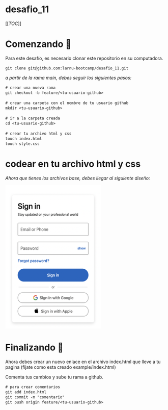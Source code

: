 # desafio_11

[[_TOC_]]

# Comenzando 🚀
Para este desafío, es necesario clonar este repositorio en su computadora.

```
git clone git@github.com:larnu-bootcamp/desafio_11.git
```

_a partir de la rama main, debes seguir los siguientes pasos:_
```
# crear una nueva rama
git checkout -b feature/<tu-usuario-github>

# crear una carpeta con el nombre de tu usuario github
mkdir <tu-usuario-github>

# ir a la carpeta creada
cd <tu-usuario-github>

# crear tu archivo html y css
touch index.html
touch style.css
```

# codear en tu archivo html y css

_Ahora que tienes los archivos base, debes llegar al siguiente diseño:_

<img src="design.png" width="300" height="450">



# Finalizando 🏁

Ahora debes crear un nuevo enlace en el archivo index.html que lleve a tu pagina (fijate como esta creado example/index.html)

Comenta tus cambios y sube tu rama a github.

```
# para crear comentarios
git add index.html
git commit -m "comentario"
git push origin feature/<tu-usuario-github>
```

